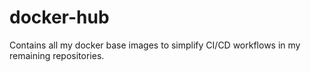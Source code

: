 # docker-hub
Contains all my docker base images to simplify CI/CD workflows in my remaining repositories.

